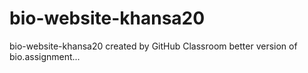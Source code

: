 # bio-website-khansa20
bio-website-khansa20 created by GitHub Classroom
better version of bio.assignment...
